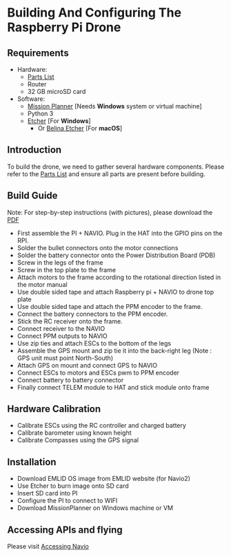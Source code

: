 # Building And Configuring The Raspberry Pi Drone

## Requirements
* Hardware:
  * [Parts List](parts-list.md)
  * Router
  * 32 GB microSD card
* Software:
  * [Mission Planner](http://ardupilot.org/planner/docs/mission-planner-installation.html) [Needs **Windows** system or virtual machine]
  * Python 3
  * [Etcher](https://www.techspot.com/downloads/6931-etcher.html) [For **Windows**]
    * Or [Belina Etcher](https://www.balena.io/etcher/) [For **macOS**]

## Introduction
To build the drone, we need to gather several hardware components. Please refer to the [Parts List](parts-list.md) and ensure all parts are present before building.


## Build Guide
Note: For step-by-step instructions (with pictures), please download the [PDF](build-guide.pdf)

* First assemble the PI + NAVIO. Plug in the HAT into the GPIO pins on the RPI.
* Solder the bullet connectors onto the motor connections
* Solder the battery connector onto the Power Distribution Board (PDB)
* Screw in the legs of the frame
* Screw in the top plate to the frame
* Attach motors to the frame according to the rotational direction listed in the motor manual
* Use double sided tape and attach Raspberry pi + NAVIO to drone top plate
* Use double sided tape and attach the PPM encoder to the frame.
* Connect the battery connectors to the PPM encoder.
* Stick the RC receiver onto the frame.
* Connect receiver to the NAVIO
* Connect PPM outputs to NAVIO
* Use zip ties and attach ESCs to the bottom of the legs
* Assemble the GPS mount and zip tie it into the back-right leg
(Note : GPS unit must point North-South)
* Attach GPS on mount and connect GPS to NAVIO
* Connect ESCs to motors and ESCs pwm to PPM encoder
* Connect battery to battery connector
* Finally connect TELEM module to HAT and stick module onto frame

## Hardware Calibration
* Calibrate ESCs using the RC controller and charged battery
* Calibrate barometer using known height
* Calibrate Compasses using the GPS signal

## Installation
* Download EMLID OS image from EMLID website (for Navio2)
* Use Etcher to burn image onto SD card
* Insert SD card into PI
* Configure the PI to connect to WIFI
* Download MissionPlanner on Windows machine or VM

## Accessing APIs and flying
Please visit [Accessing Navio](accessing-navio.md)
